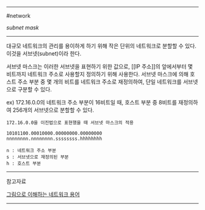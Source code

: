 
---

#network 

*subnet mask*

---

대규모 네트워크의 관리를 용이하게 하기 위해 작은 단위의 네트워크로 분할할 수 있다. 이것을 서브넷(subnet)이라 한다.

서브넷 마스크는 이러한 서브넷을 표현하기 위한 값으로, [[IP 주소]]의 앞에서부터 몇 비트까지 네트워크 주소로 사용할지 정의하기 위해 사용한다. 서브넷 마스크에 의해 호스트 주소 부분 중 몇 개의 비트를 네트워크 주소로 재정의하여, 단일 네트워크를 서브넷으로 구분할 수 있다.

ex) 172.16.0.0의 네트워크 주소 부분이 16비트일 때, 호스트 부분 중 8비트를 재정의하여 256개의 서브넷으로 분할할 수 있다.

~~~
172.16.0.0을 이진법으로 표현했을 때 서브넷 마스크의 적용

10101100.00010000.00000000.00000000
nnnnnnnn.nnnnnnnn.ssssssss.hhhhhhhh

n : 네트워크 주소 부분
s : 서브넷으로 재정의된 부분
h : 호스트 부분
~~~

---

참고자료

[그림으로 이해하는 네트워크 용어](https://product.kyobobook.co.kr/detail/S000001834837)

---